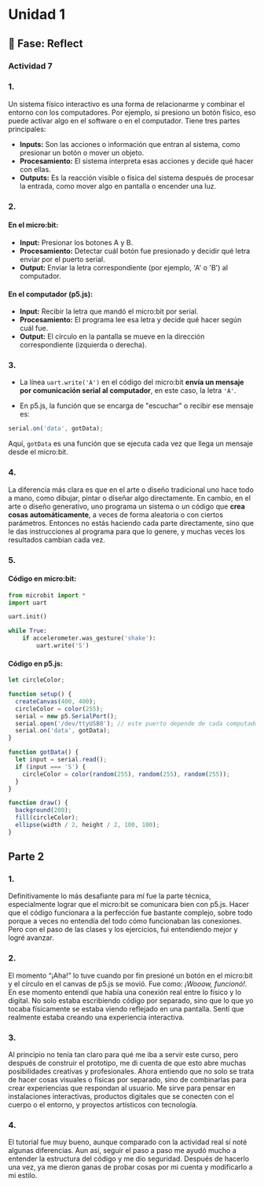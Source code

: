 # Unidad 1
## 🤔 Fase: Reflect

### Actividad 7  

### 1.

Un sistema físico interactivo es una forma de relacionarme y combinar el entorno con los computadores. Por ejemplo, si presiono un botón físico, eso puede activar algo en el software o en el computador. Tiene tres partes principales:

- **Inputs:** Son las acciones o información que entran al sistema, como presionar un botón o mover un objeto.
- **Procesamiento:** El sistema interpreta esas acciones y decide qué hacer con ellas.
- **Outputs:** Es la reacción visible o física del sistema después de procesar la entrada, como mover algo en pantalla o encender una luz.


### 2.

#### En el **micro:bit**:

- **Input:** Presionar los botones A y B.
- **Procesamiento:** Detectar cuál botón fue presionado y decidir qué letra enviar por el puerto serial.
- **Output:** Enviar la letra correspondiente (por ejemplo, 'A' o 'B') al computador.

#### En el **computador (p5.js)**:

- **Input:** Recibir la letra que mandó el micro:bit por serial.
- **Procesamiento:** El programa lee esa letra y decide qué hacer según cuál fue.
- **Output:** El círculo en la pantalla se mueve en la dirección correspondiente (izquierda o derecha).


### 3.

- La línea `uart.write('A')` en el código del micro:bit **envía un mensaje por comunicación serial al computador**, en este caso, la letra `'A'`.

- En p5.js, la función que se encarga de "escuchar" o recibir ese mensaje es:

```javascript
serial.on('data', gotData);
```

Aquí, `gotData` es una función que se ejecuta cada vez que llega un mensaje desde el micro:bit.


### 4.

La diferencia más clara es que en el arte o diseño tradicional uno hace todo a mano, como dibujar, pintar o diseñar algo directamente. En cambio, en el arte o diseño generativo, uno programa un sistema o un código que **crea cosas automáticamente**, a veces de forma aleatoria o con ciertos parámetros. Entonces no estás haciendo cada parte directamente, sino que le das instrucciones al programa para que lo genere, y muchas veces los resultados cambian cada vez.


### 5.

#### Código en **micro:bit**:

```python
from microbit import *
import uart

uart.init()

while True:
    if accelerometer.was_gesture('shake'):
        uart.write('S')
```

#### Código en **p5.js**:

```javascript
let circleColor;

function setup() {
  createCanvas(400, 400);
  circleColor = color(255);
  serial = new p5.SerialPort();
  serial.open('/dev/ttyUSB0'); // este puerto depende de cada computador
  serial.on('data', gotData);
}

function gotData() {
  let input = serial.read();
  if (input === 'S') {
    circleColor = color(random(255), random(255), random(255));
  }
}

function draw() {
  background(200);
  fill(circleColor);
  ellipse(width / 2, height / 2, 100, 100);
}
```


## Parte 2

### 1.

Definitivamente lo más desafiante para mí fue la parte técnica, especialmente lograr que el micro:bit se comunicara bien con p5.js. Hacer que el código funcionara a la perfección fue bastante complejo, sobre todo porque a veces no entendía del todo cómo funcionaban las conexiones. Pero con el paso de las clases y los ejercicios, fui entendiendo mejor y logré avanzar.


### 2.

El momento “¡Aha!” lo tuve cuando por fin presioné un botón en el micro:bit y el círculo en el canvas de p5.js se movió. Fue como: *¡Wooow, funcionó!*. En ese momento entendí que había una conexión real entre lo físico y lo digital. No solo estaba escribiendo código por separado, sino que lo que yo tocaba físicamente se estaba viendo reflejado en una pantalla. Sentí que realmente estaba creando una experiencia interactiva.


### 3.

Al principio no tenía tan claro para qué me iba a servir este curso, pero después de construir el prototipo, me di cuenta de que esto abre muchas posibilidades creativas y profesionales. Ahora entiendo que no solo se trata de hacer cosas visuales o físicas por separado, sino de combinarlas para crear experiencias que respondan al usuario. Me sirve para pensar en instalaciones interactivas, productos digitales que se conecten con el cuerpo o el entorno, y proyectos artísticos con tecnología.


### 4.

El tutorial fue muy bueno, aunque comparado con la actividad real sí noté algunas diferencias. Aun así, seguir el paso a paso me ayudó mucho a entender la estructura del código y me dio seguridad. Después de hacerlo una vez, ya me dieron ganas de probar cosas por mi cuenta y modificarlo a mi estilo.
